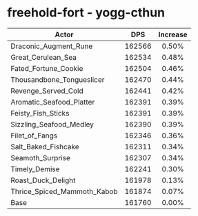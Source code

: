 # freehold-fort - yogg-cthun
| Actor | DPS | Increase |
|---|:---:|:---:|
|Draconic_Augment_Rune|162566|0.50%|
|Great_Cerulean_Sea|162534|0.48%|
|Fated_Fortune_Cookie|162504|0.46%|
|Thousandbone_Tongueslicer|162470|0.44%|
|Revenge_Served_Cold|162441|0.42%|
|Aromatic_Seafood_Platter|162391|0.39%|
|Feisty_Fish_Sticks|162391|0.39%|
|Sizzling_Seafood_Medley|162390|0.39%|
|Filet_of_Fangs|162346|0.36%|
|Salt_Baked_Fishcake|162311|0.34%|
|Seamoth_Surprise|162307|0.34%|
|Timely_Demise|162241|0.30%|
|Roast_Duck_Delight|161978|0.13%|
|Thrice_Spiced_Mammoth_Kabob|161874|0.07%|
|Base|161760|0.00%|
